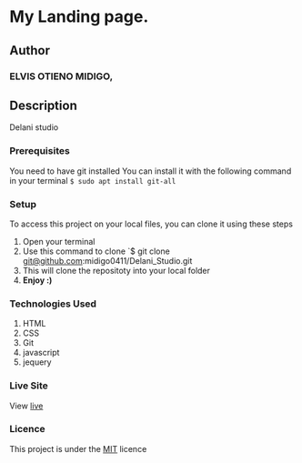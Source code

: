 # My Landing page.
## Author
### ELVIS OTIENO MIDIGO,
## Description
Delani studio
### Prerequisites
You need to have git installed
You can install it with the following command in your terminal
`$ sudo apt install git-all`
### Setup
To access this project on your local files, you can clone it using these steps
1. Open your terminal
1. Use this command to clone `$ git clone git@github.com:midigo0411/Delani_Studio.git
1. This will clone the repositoty into your local folder
1. __Enjoy :)__
### Technologies Used
1. HTML
1. CSS
1. Git
1. javascript
1. jequery
### Live Site
View [live](midigo0411.github.io/delani_studio/)
### Licence
This project is under the  [MIT](LICENSE) licence